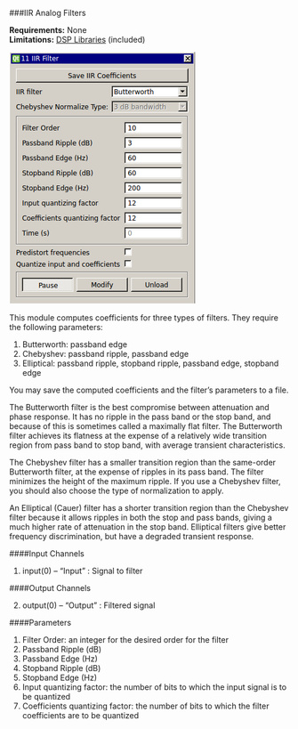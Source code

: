 ###IIR Analog Filters

**Requirements:** None  
**Limitations:** [DSP Libraries](www.rtxi.org/plugins/DSP.tar.gz) (included)  

![IIR Filter GUI](iir-filter.png)

<!--start-->
This module computes coefficients for three types of filters. They require the following parameters:

1. Butterworth: passband edge  
2. Chebyshev: passband ripple, passband edge  
3. Elliptical: passband ripple, stopband ripple, passband edge, stopband edge  

You may save the computed coefficients and the filter’s parameters to a file.

The Butterworth filter is the best compromise between attenuation and phase response. It has no ripple in the pass band or the stop band, and because of this is sometimes called a maximally flat filter. The Butterworth filter achieves its flatness at the expense of a relatively wide transition region from pass band to stop band, with average transient characteristics.

The Chebyshev filter has a smaller transition region than the same-order Butterworth filter, at the expense of ripples in its pass band. The filter minimizes the height of the maximum ripple. If you use a Chebyshev filter, you should also choose the type of normalization to apply.

An Elliptical (Cauer) filter has a shorter transition region than the Chebyshev filter because it allows ripples in both the stop and pass bands, giving a much higher rate of attenuation in the stop band. Elliptical filters give better frequency discrimination, but have a degraded transient response.
<!--end-->

####Input Channels

1. input(0) – “Input” : Signal to filter

####Output Channels

2. output(0) – “Output” : Filtered signal

####Parameters

1. Filter Order: an integer for the desired order for the filter
2. Passband Ripple (dB)
3. Passband Edge (Hz)
4. Stopband Ripple (dB)
5. Stopband Edge (Hz)
6. Input quantizing factor: the number of bits to which the input signal is to be quantized
7. Coefficients quantizing factor: the number of bits to which the filter coefficients are to be quantized
